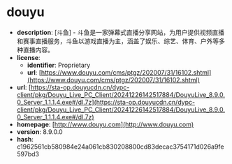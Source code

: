 # douyu

- **description**: [斗鱼] - 斗鱼是一家弹幕式直播分享网站，为用户提供视频直播和赛事直播服务，斗鱼以游戏直播为主，涵盖了娱乐、综艺、体育、户外等多种直播内容。
- **license**:
  - **identifier**: Proprietary
  - **url**: [https://www.douyu.com/cms/ptgz/202007/31/16102.shtml](https://www.douyu.com/cms/ptgz/202007/31/16102.shtml)
- **url**: [https://sta-op.douyucdn.cn/dypc-client/pkg/Douyu_Live_PC_Client/20241226142517884/DouyuLive_8.9.0.0_Server_1.1.1.4.exe#/dl.7z](https://sta-op.douyucdn.cn/dypc-client/pkg/Douyu_Live_PC_Client/20241226142517884/DouyuLive_8.9.0.0_Server_1.1.1.4.exe#/dl.7z)
- **homepage**: [http://www.douyu.com](http://www.douyu.com)
- **version**: 8.9.0.0
- **hash**: c1962561cb580984e24a061cb830208800cd83decac3754171d026a9fe597bd3

